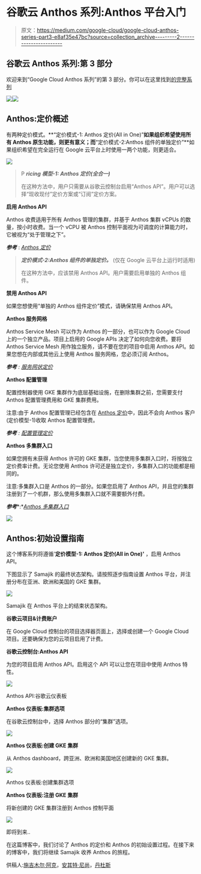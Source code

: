# 谷歌云 Anthos 系列:Anthos 平台入门

> 原文：<https://medium.com/google-cloud/google-cloud-anthos-series-part3-e8af35e47bc?source=collection_archive---------2----------------------->

## 谷歌云 Anthos 系列:第 3 部分

欢迎来到“Google Cloud Anthos 系列”的第 3 部分。你可以在这里找到[的完整系列](/google-cloud/google-cloud-anthos-series-23b9a35e9179)

![](img/6a185643f30a84b1e71122ca920cc9d0.png)![](img/dd55b3720722a9e229947b340d901a43.png)

## **Anthos:定价概述**

有两种定价模式。**“定价模式-1: Anthos 定价(All in One)”**如果组织希望使用所有 Anthos 原生功能，则更有意义；而**“定价模式-2:Anthos 组件的单独定价”**如果组织希望在完全运行在 Google 云平台上时使用一两个功能，则更适合。

![](img/4abe9d92e5ceacc317c85b5117299f70.png)

> P ***ricing 模型-1: Anthos 定价(全合一)***
> 
> 在这种方法中，用户只需要从谷歌云控制台启用“Anthos API”。用户可以选择“现收现付”定价方案或“订阅”定价方案。

**启用 Anthos API**

Anthos 收费适用于所有 Anthos 管理的集群，并基于 Anthos 集群 vCPUs 的数量，按小时收费。当一个 vCPU 被 Anthos 控制平面视为可调度的计算能力时，它被视为“处于管理之下”。

***参考*** : [*Anthos 定价*](https://cloud.google.com/anthos/pricing)

> ***定价模式-2:Anthos 组件的单独定价。*** (仅在 Google 云平台上运行时适用)
> 
> 在这种方法中，应该禁用 Anthos API。用户需要启用单独的 Anthos 组件。

**禁用 Anthos API**

如果您想使用“单独的 Anthos 组件定价”模式，请确保禁用 Anthos API。

**Anthos 服务网格**

Anthos Service Mesh 可以作为 Anthos 的一部分，也可以作为 Google Cloud 上的一个独立产品。项目上启用的 Google APIs 决定了如何向您收费。要将 Anthos Service Mesh 用作独立服务，请不要在您的项目中启用 Anthos API。如果您想在内部或其他云上使用 Anthos 服务网格，您必须订阅 Anthos。

***参考*** *:* [*服务网状定价*](https://cloud.google.com/service-mesh/pricing)

**Anthos 配置管理**

配置控制器使用 GKE 集群作为底层基础设施，在删除集群之前，您需要支付 Anthos 配置管理费用和 GKE 集群费用。

注意:由于 Anthos 配置管理已经包含在 [Anthos 定价](https://cloud.google.com/anthos/pricing)中，因此不会向 Anthos 客户(定价模型-1)收取 Anthos 配置管理费。

***参考*** *:* [*配置管理定价*](https://cloud.google.com/anthos-config-management/docs/pricing)

**Anthos 多集群入口**

如果您拥有未获得 Anthos 许可的 GKE 集群，当您使用多集群入口时，将按独立定价费率计费。无论您使用 Anthos 许可还是独立定价，多集群入口的功能都是相同的。

注意:多集群入口是 Anthos 的一部分。如果您启用了 Anthos API，并且您的集群注册到了一个机群，那么使用多集群入口就不需要额外付费。

***参考****:*[*Anthos 多集群入口*](https://cloud.google.com/kubernetes-engine/pricing#multi-cluster-ingress)

![](img/4d7bbd1f282447100e23958a9476df96.png)

## Anthos:初始设置指南

这个博客系列将遵循'**定价模型-1: Anthos 定价(All in One)'** ，启用 Anthos API。

下图显示了 Samajik 的最终状态架构。请按照逐步指南设置 Anthos 平台，并注册分布在亚洲、欧洲和美国的 GKE 集群。

![](img/576a9d89d17194c3ac35fe892f0dc21a.png)

Samajik 在 Anthos 平台上的结束状态架构。

**谷歌云项目&计费账户**

在 Google Cloud 控制台的项目选择器页面上，选择或创建一个 Google Cloud 项目。还要确保为您的云项目启用了计费。

**谷歌云控制台:Anthos API**

为您的项目启用 Anthos API。启用这个 API 可以让您在项目中使用 Anthos 特性。

![](img/436c6de9d7df4512c722f1ab9f9099b4.png)

Anthos API:谷歌云仪表板

**Anthos 仪表板:集群选项**

在谷歌云控制台中，选择 Anthos 部分的“集群”选项。

![](img/a4a8c98154ef1aeba27739d0954af493.png)

**Anthos 仪表板:创建 GKE 集群**

从 Anthos dashboard，跨亚洲、欧洲和美国地区创建新的 GKE 集群。

![](img/e5fb59c1942f786d61cfe25181fb4a60.png)

Anthos 仪表板:创建集群选项

**Anthos 仪表板:注册 GKE 集群**

将新创建的 GKE 集群注册到 Anthos 控制平面

![](img/9ea1c128b1e96ef52ae2b52cbc6a6aa5.png)

即将到来..

在这篇博客中，我们讨论了 Anthos 的定价和 Anthos 的初始设置过程。在接下来的博客中，我们将继续 Samajik 收养 Anthos 的旅程。

供稿人:[施吉木尔·阿克](https://medium.com/u/41b475b881ff?source=post_page-----e8af35e47bc--------------------------------)，[安其特·尼尚](https://medium.com/u/2d47f7f3f8e2?source=post_page-----e8af35e47bc--------------------------------)，[丹杜斯](https://medium.com/u/71d9487165c6?source=post_page-----e8af35e47bc--------------------------------)